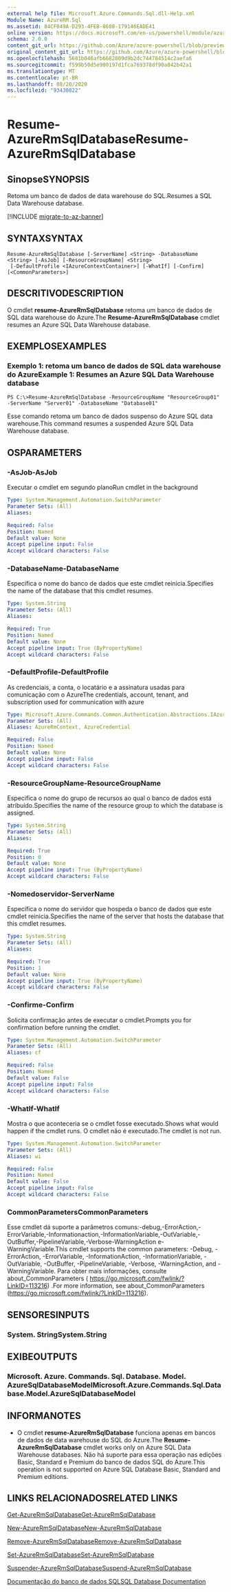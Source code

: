 ```yaml
---
external help file: Microsoft.Azure.Commands.Sql.dll-Help.xml
Module Name: AzureRM.Sql
ms.assetid: 84CF049A-D293-4FEB-8608-179146EADE41
online version: https://docs.microsoft.com/en-us/powershell/module/azurerm.sql/resume-azurermsqldatabase
schema: 2.0.0
content_git_url: https://github.com/Azure/azure-powershell/blob/preview/src/ResourceManager/Sql/Commands.Sql/help/Resume-AzureRmSqlDatabase.md
original_content_git_url: https://github.com/Azure/azure-powershell/blob/preview/src/ResourceManager/Sql/Commands.Sql/help/Resume-AzureRmSqlDatabase.md
ms.openlocfilehash: 5681b046afb6682809d9b2dc744784514c2aefa6
ms.sourcegitcommit: f599b50d5e980197d1fca769378df90a842b42a1
ms.translationtype: MT
ms.contentlocale: pt-BR
ms.lasthandoff: 08/20/2020
ms.locfileid: "93430822"
---
```

# <span data-ttu-id="21401-101">Resume-AzureRmSqlDatabase</span><span class="sxs-lookup"><span data-stu-id="21401-101">Resume-AzureRmSqlDatabase</span></span>

## <span data-ttu-id="21401-102">Sinopse</span><span class="sxs-lookup"><span data-stu-id="21401-102">SYNOPSIS</span></span>
<span data-ttu-id="21401-103">Retoma um banco de dados de data warehouse do SQL.</span><span class="sxs-lookup"><span data-stu-id="21401-103">Resumes a SQL Data Warehouse database.</span></span>

[!INCLUDE [migrate-to-az-banner](../../includes/migrate-to-az-banner.md)]

## <span data-ttu-id="21401-104">SYNTAX</span><span class="sxs-lookup"><span data-stu-id="21401-104">SYNTAX</span></span>

```
Resume-AzureRmSqlDatabase [-ServerName] <String> -DatabaseName <String> [-AsJob] [-ResourceGroupName] <String>
 [-DefaultProfile <IAzureContextContainer>] [-WhatIf] [-Confirm] [<CommonParameters>]
```

## <span data-ttu-id="21401-105">DESCRITIVO</span><span class="sxs-lookup"><span data-stu-id="21401-105">DESCRIPTION</span></span>
<span data-ttu-id="21401-106">O cmdlet **resume-AzureRmSqlDatabase** retoma um banco de dados de SQL data warehouse do Azure.</span><span class="sxs-lookup"><span data-stu-id="21401-106">The **Resume-AzureRmSqlDatabase** cmdlet resumes an Azure SQL Data Warehouse database.</span></span>

## <span data-ttu-id="21401-107">EXEMPLOS</span><span class="sxs-lookup"><span data-stu-id="21401-107">EXAMPLES</span></span>

### <span data-ttu-id="21401-108">Exemplo 1: retoma um banco de dados de SQL data warehouse do Azure</span><span class="sxs-lookup"><span data-stu-id="21401-108">Example 1: Resumes an Azure SQL Data Warehouse database</span></span>
```
PS C:\>Resume-AzureRmSqlDatabase -ResourceGroupName "ResourceGroup01" -ServerName "Server01" -DatabaseName "Database01"
```

<span data-ttu-id="21401-109">Esse comando retoma um banco de dados suspenso do Azure SQL data warehouse.</span><span class="sxs-lookup"><span data-stu-id="21401-109">This command resumes a suspended Azure SQL Data Warehouse database.</span></span>

## <span data-ttu-id="21401-110">OS</span><span class="sxs-lookup"><span data-stu-id="21401-110">PARAMETERS</span></span>

### <span data-ttu-id="21401-111">-AsJob</span><span class="sxs-lookup"><span data-stu-id="21401-111">-AsJob</span></span>
<span data-ttu-id="21401-112">Executar o cmdlet em segundo plano</span><span class="sxs-lookup"><span data-stu-id="21401-112">Run cmdlet in the background</span></span>

```yaml
Type: System.Management.Automation.SwitchParameter
Parameter Sets: (All)
Aliases:

Required: False
Position: Named
Default value: None
Accept pipeline input: False
Accept wildcard characters: False
```

### <span data-ttu-id="21401-113">-DatabaseName</span><span class="sxs-lookup"><span data-stu-id="21401-113">-DatabaseName</span></span>
<span data-ttu-id="21401-114">Especifica o nome do banco de dados que este cmdlet reinicia.</span><span class="sxs-lookup"><span data-stu-id="21401-114">Specifies the name of the database that this cmdlet resumes.</span></span>

```yaml
Type: System.String
Parameter Sets: (All)
Aliases:

Required: True
Position: Named
Default value: None
Accept pipeline input: True (ByPropertyName)
Accept wildcard characters: False
```

### <span data-ttu-id="21401-115">-DefaultProfile</span><span class="sxs-lookup"><span data-stu-id="21401-115">-DefaultProfile</span></span>
<span data-ttu-id="21401-116">As credenciais, a conta, o locatário e a assinatura usadas para comunicação com o Azure</span><span class="sxs-lookup"><span data-stu-id="21401-116">The credentials, account, tenant, and subscription used for communication with azure</span></span>

```yaml
Type: Microsoft.Azure.Commands.Common.Authentication.Abstractions.IAzureContextContainer
Parameter Sets: (All)
Aliases: AzureRmContext, AzureCredential

Required: False
Position: Named
Default value: None
Accept pipeline input: False
Accept wildcard characters: False
```

### <span data-ttu-id="21401-117">-ResourceGroupName</span><span class="sxs-lookup"><span data-stu-id="21401-117">-ResourceGroupName</span></span>
<span data-ttu-id="21401-118">Especifica o nome do grupo de recursos ao qual o banco de dados está atribuído.</span><span class="sxs-lookup"><span data-stu-id="21401-118">Specifies the name of the resource group to which the database is assigned.</span></span>

```yaml
Type: System.String
Parameter Sets: (All)
Aliases:

Required: True
Position: 0
Default value: None
Accept pipeline input: True (ByPropertyName)
Accept wildcard characters: False
```

### <span data-ttu-id="21401-119">-Nomedoservidor</span><span class="sxs-lookup"><span data-stu-id="21401-119">-ServerName</span></span>
<span data-ttu-id="21401-120">Especifica o nome do servidor que hospeda o banco de dados que este cmdlet reinicia.</span><span class="sxs-lookup"><span data-stu-id="21401-120">Specifies the name of the server that hosts the database that this cmdlet resumes.</span></span>

```yaml
Type: System.String
Parameter Sets: (All)
Aliases:

Required: True
Position: 1
Default value: None
Accept pipeline input: True (ByPropertyName)
Accept wildcard characters: False
```

### <span data-ttu-id="21401-121">-Confirme</span><span class="sxs-lookup"><span data-stu-id="21401-121">-Confirm</span></span>
<span data-ttu-id="21401-122">Solicita confirmação antes de executar o cmdlet.</span><span class="sxs-lookup"><span data-stu-id="21401-122">Prompts you for confirmation before running the cmdlet.</span></span>

```yaml
Type: System.Management.Automation.SwitchParameter
Parameter Sets: (All)
Aliases: cf

Required: False
Position: Named
Default value: False
Accept pipeline input: False
Accept wildcard characters: False
```

### <span data-ttu-id="21401-123">-WhatIf</span><span class="sxs-lookup"><span data-stu-id="21401-123">-WhatIf</span></span>
<span data-ttu-id="21401-124">Mostra o que aconteceria se o cmdlet fosse executado.</span><span class="sxs-lookup"><span data-stu-id="21401-124">Shows what would happen if the cmdlet runs.</span></span>
<span data-ttu-id="21401-125">O cmdlet não é executado.</span><span class="sxs-lookup"><span data-stu-id="21401-125">The cmdlet is not run.</span></span>

```yaml
Type: System.Management.Automation.SwitchParameter
Parameter Sets: (All)
Aliases: wi

Required: False
Position: Named
Default value: False
Accept pipeline input: False
Accept wildcard characters: False
```

### <span data-ttu-id="21401-126">CommonParameters</span><span class="sxs-lookup"><span data-stu-id="21401-126">CommonParameters</span></span>
<span data-ttu-id="21401-127">Esse cmdlet dá suporte a parâmetros comuns:-debug,-ErrorAction,-ErrorVariable,-Informationaction,-InformationVariable,-OutVariable,-OutBuffer,-PipelineVariable,-Verbose-WarningAction e-WarningVariable.</span><span class="sxs-lookup"><span data-stu-id="21401-127">This cmdlet supports the common parameters: -Debug, -ErrorAction, -ErrorVariable, -InformationAction, -InformationVariable, -OutVariable, -OutBuffer, -PipelineVariable, -Verbose, -WarningAction, and -WarningVariable.</span></span> <span data-ttu-id="21401-128">Para obter mais informações, consulte about_CommonParameters ( https://go.microsoft.com/fwlink/?LinkID=113216) .</span><span class="sxs-lookup"><span data-stu-id="21401-128">For more information, see about_CommonParameters (https://go.microsoft.com/fwlink/?LinkID=113216).</span></span>

## <span data-ttu-id="21401-129">SENSORES</span><span class="sxs-lookup"><span data-stu-id="21401-129">INPUTS</span></span>

### <span data-ttu-id="21401-130">System. String</span><span class="sxs-lookup"><span data-stu-id="21401-130">System.String</span></span>

## <span data-ttu-id="21401-131">EXIBE</span><span class="sxs-lookup"><span data-stu-id="21401-131">OUTPUTS</span></span>

### <span data-ttu-id="21401-132">Microsoft. Azure. Commands. Sql. Database. Model. AzureSqlDatabaseModel</span><span class="sxs-lookup"><span data-stu-id="21401-132">Microsoft.Azure.Commands.Sql.Database.Model.AzureSqlDatabaseModel</span></span>

## <span data-ttu-id="21401-133">INFORMA</span><span class="sxs-lookup"><span data-stu-id="21401-133">NOTES</span></span>
* <span data-ttu-id="21401-134">O cmdlet **resume-AzureRmSqlDatabase** funciona apenas em bancos de dados de data warehouse do SQL do Azure.</span><span class="sxs-lookup"><span data-stu-id="21401-134">The **Resume-AzureRmSqlDatabase** cmdlet works only on Azure SQL Data Warehouse databases.</span></span> <span data-ttu-id="21401-135">Não há suporte para essa operação nas edições Basic, Standard e Premium do banco de dados SQL do Azure.</span><span class="sxs-lookup"><span data-stu-id="21401-135">This operation is not supported on Azure SQL Database Basic, Standard and Premium editions.</span></span>

## <span data-ttu-id="21401-136">LINKS RELACIONADOS</span><span class="sxs-lookup"><span data-stu-id="21401-136">RELATED LINKS</span></span>

[<span data-ttu-id="21401-137">Get-AzureRmSqlDatabase</span><span class="sxs-lookup"><span data-stu-id="21401-137">Get-AzureRmSqlDatabase</span></span>](./Get-AzureRmSqlDatabase.md)

[<span data-ttu-id="21401-138">New-AzureRmSqlDatabase</span><span class="sxs-lookup"><span data-stu-id="21401-138">New-AzureRmSqlDatabase</span></span>](./New-AzureRmSqlDatabase.md)

[<span data-ttu-id="21401-139">Remove-AzureRmSqlDatabase</span><span class="sxs-lookup"><span data-stu-id="21401-139">Remove-AzureRmSqlDatabase</span></span>](./Remove-AzureRmSqlDatabase.md)

[<span data-ttu-id="21401-140">Set-AzureRmSqlDatabase</span><span class="sxs-lookup"><span data-stu-id="21401-140">Set-AzureRmSqlDatabase</span></span>](./Set-AzureRmSqlDatabase.md)

[<span data-ttu-id="21401-141">Suspender-AzureRmSqlDatabase</span><span class="sxs-lookup"><span data-stu-id="21401-141">Suspend-AzureRmSqlDatabase</span></span>](./Suspend-AzureRmSqlDatabase.md)

[<span data-ttu-id="21401-142">Documentação do banco de dados SQL</span><span class="sxs-lookup"><span data-stu-id="21401-142">SQL Database Documentation</span></span>](https://docs.microsoft.com/azure/sql-database/)


